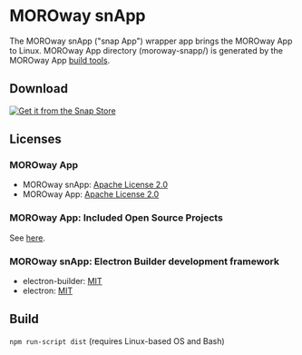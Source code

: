# MOROway snApp

The MOROway snApp ("snap App") wrapper app brings the MOROway App to Linux. MOROway App directory (moroway-snapp/) is generated by the MOROway App [build tools](https://github.com/MOROway/moroway-app-dev).

## Download

[![Get it from the Snap Store](https://snapcraft.io/static/images/badges/en/snap-store-black.svg)](https://snapcraft.io/moroway-app)

## Licenses

### MOROway App

* MOROway snApp: [Apache License 2.0](./LICENSE)
* MOROway App: [Apache License 2.0](https://github.com/MOROway/moroway-app-dev/blob/main/LICENSE.txt)

### MOROway App: Included Open Source Projects

See [here](./moroway-snapp/src/lib/README.md).

### MOROway snApp: Electron Builder development framework

* electron-builder: [MIT](https://github.com/electron-userland/electron-builder/blob/master/LICENSE)
* electron: [MIT](https://github.com/electron/electron/blob/main/LICENSE)

## Build

`npm run-script dist` (requires Linux-based OS and Bash)
